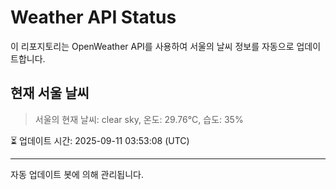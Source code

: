 
# Weather API Status

이 리포지토리는 OpenWeather API를 사용하여 서울의 날씨 정보를 자동으로 업데이트합니다.

## 현재 서울 날씨
> 서울의 현재 날씨: clear sky, 온도: 29.76°C, 습도: 35%

⏳ 업데이트 시간: 2025-09-11 03:53:08 (UTC)

---
자동 업데이트 봇에 의해 관리됩니다.
